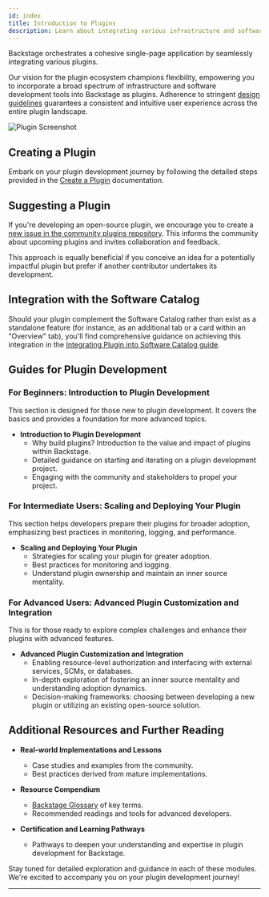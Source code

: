 ```yaml
---
id: index
title: Introduction to Plugins
description: Learn about integrating various infrastructure and software development tools into Backstage through plugins.
---
```


Backstage orchestrates a cohesive single-page application by seamlessly integrating various plugins.

Our vision for the plugin ecosystem champions flexibility, empowering you to incorporate a broad spectrum of infrastructure and software development tools into Backstage as plugins. Adherence to stringent [design guidelines](../dls/design.md) guarantees a consistent and intuitive user experience across the entire plugin landscape.

![Plugin Screenshot](../assets/plugins/my-plugin_screenshot.png)

## Creating a Plugin

Embark on your plugin development journey by following the detailed steps provided in the [Create a Plugin](create-a-plugin.md) documentation.

## Suggesting a Plugin

If you're developing an open-source plugin, we encourage you to create a [new issue in the community plugins repository](https://github.com/backstage/community-plugins/issues/new/choose). This informs the community about upcoming plugins and invites collaboration and feedback.

This approach is equally beneficial if you conceive an idea for a potentially impactful plugin but prefer if another contributor undertakes its development.

## Integration with the Software Catalog

Should your plugin complement the Software Catalog rather than exist as a standalone feature (for instance, as an additional tab or a card within an "Overview" tab), you'll find comprehensive guidance on achieving this integration in the [Integrating Plugin into Software Catalog guide](integrating-plugin-into-software-catalog.md).

## Guides for Plugin Development

### For Beginners: Introduction to Plugin Development

This section is designed for those new to plugin development. It covers the basics and provides a foundation for more advanced topics.

- **Introduction to Plugin Development**
  - Why build plugins? Introduction to the value and impact of plugins within Backstage.
  - Detailed guidance on starting and iterating on a plugin development project.
  - Engaging with the community and stakeholders to propel your project.

### For Intermediate Users: Scaling and Deploying Your Plugin

This section helps developers prepare their plugins for broader adoption, emphasizing best practices in monitoring, logging, and performance.

- **Scaling and Deploying Your Plugin**
  - Strategies for scaling your plugin for greater adoption.
  - Best practices for monitoring and logging.
  - Understand plugin ownership and maintain an inner source mentality.

### For Advanced Users: Advanced Plugin Customization and Integration

This is for those ready to explore complex challenges and enhance their plugins with advanced features.

- **Advanced Plugin Customization and Integration**
  - Enabling resource-level authorization and interfacing with external services, SCMs, or databases.
  - In-depth exploration of fostering an inner source mentality and understanding adoption dynamics.
  - Decision-making frameworks: choosing between developing a new plugin or utilizing an existing open-source solution.

## Additional Resources and Further Reading

- **Real-world Implementations and Lessons**

  - Case studies and examples from the community.
  - Best practices derived from mature implementations.

- **Resource Compendium**

  - [Backstage Glossary](https://backstage.io/docs/references/glossary) of key terms.
  - Recommended readings and tools for advanced developers.

- **Certification and Learning Pathways**
  - Pathways to deepen your understanding and expertise in plugin development for Backstage.

Stay tuned for detailed exploration and guidance in each of these modules. We're excited to accompany you on your plugin development journey!

---
